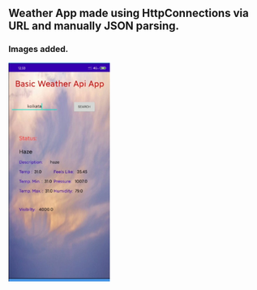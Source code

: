 ## Weather App made using HttpConnections via URL and manually JSON parsing.

### Images added.
<kbd><img src="images/1.jpg" width=200></kbd>  

